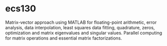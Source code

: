 # ecs130
Matrix-vector approach using MATLAB for floating-point arithmetic, error analysis, data interpolation, least squares data fitting, quadrature, zeros, optimization and matrix eigenvalues and singular values. Parallel computing for matrix operations and essential matrix factorizations.
